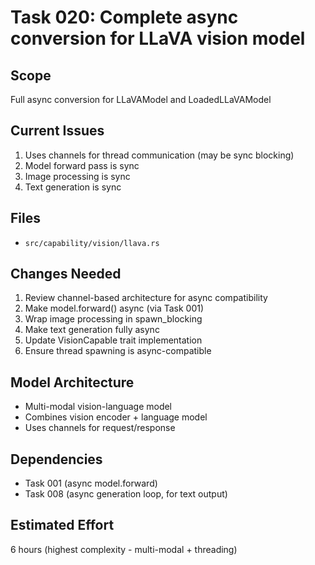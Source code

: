 # Task 020: Complete async conversion for LLaVA vision model

## Scope
Full async conversion for LLaVAModel and LoadedLLaVAModel

## Current Issues
1. Uses channels for thread communication (may be sync blocking)
2. Model forward pass is sync
3. Image processing is sync
4. Text generation is sync

## Files
- `src/capability/vision/llava.rs`

## Changes Needed
1. Review channel-based architecture for async compatibility
2. Make model.forward() async (via Task 001)
3. Wrap image processing in spawn_blocking
4. Make text generation fully async
5. Update VisionCapable trait implementation
6. Ensure thread spawning is async-compatible

## Model Architecture
- Multi-modal vision-language model
- Combines vision encoder + language model
- Uses channels for request/response

## Dependencies
- Task 001 (async model.forward)
- Task 008 (async generation loop, for text output)

## Estimated Effort
6 hours (highest complexity - multi-modal + threading)
